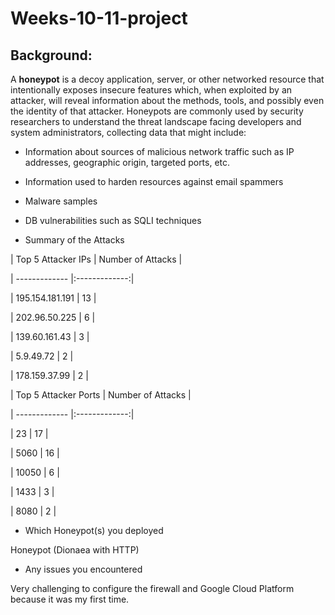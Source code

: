 # Weeks-10-11-project

## Background: 



A **honeypot** is a decoy application, server, or other networked resource that intentionally exposes insecure features which, when exploited by an attacker, will reveal information about the methods, tools, and possibly even the identity of that attacker. Honeypots are commonly used by security researchers to understand the threat landscape facing developers and system administrators, collecting data that might include:







* Information about sources of malicious network traffic such as IP addresses, geographic origin, targeted ports, etc.



* Information used to harden resources against email spammers



* Malware samples



* DB vulnerabilities such as SQLI techniques







* Summary of the Attacks



| Top 5 Attacker IPs        | Number of Attacks          |



| ------------- |:-------------:|



| 195.154.181.191      | 13 |



| 202.96.50.225      | 6      |



| 139.60.161.43 | 3      |



| 5.9.49.72 | 2      |



| 178.159.37.99 | 2      |











| Top 5 Attacker Ports        | Number of Attacks          |



| ------------- |:-------------:|



| 23      | 17 |



| 5060      | 16      |



| 10050 | 6      |



| 1433 | 3      |



| 8080 | 2      |







* Which Honeypot(s) you deployed



Honeypot (Dionaea with HTTP)







* Any issues you encountered



Very challenging to configure the firewall and Google Cloud Platform because it was my first time.
